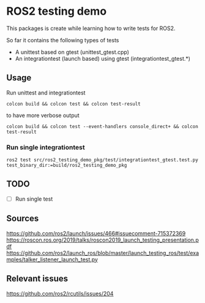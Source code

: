 # ROS2 testing demo

This packages is create while learning how to write tests for ROS2.

So far it contains the following types of tests

- A unittest based on gtest (unittest_gtest.cpp)
- An integrationtest (launch based) using gtest (integrationtest_gtest.*)

## Usage
Run unittest and integrationtest
```
colcon build && colcon test && colcon test-result
```
to have more verbose output
```
colcon build && colcon test --event-handlers console_direct+ && colcon test-result
```

### Run single integrationtest
```
ros2 test src/ros2_testing_demo_pkg/test/integrationtest_gtest.test.py test_binary_dir:=build/ros2_testing_demo_pkg
```


## TODO
- [ ] Run single test

## Sources
https://github.com/ros2/launch/issues/466#issuecomment-715372369
https://roscon.ros.org/2019/talks/roscon2019_launch_testing_presentation.pdf
https://github.com/ros2/launch_ros/blob/master/launch_testing_ros/test/examples/talker_listener_launch_test.py

## Relevant issues
https://github.com/ros2/rcutils/issues/204
